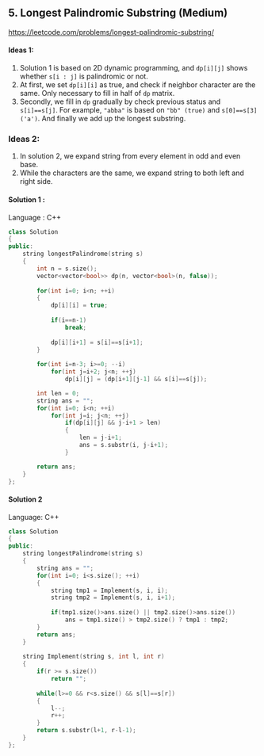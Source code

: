 ## **5. Longest Palindromic Substring (Medium)** 

https://leetcode.com/problems/longest-palindromic-substring/



#### Ideas 1: 

1. Solution 1 is based on 2D dynamic programming, and `dp[i][j]` shows whether `s[i : j]` is palindromic or not. 
2. At first, we set `dp[i][i]` as true, and check if neighbor character are the same. Only necessary to fill in half of `dp` matrix.
3. Secondly, we fill in `dp` gradually by check previous status and `s[i]==s[j]`. For example, `"abba"` is based on `"bb" (true)` and `s[0]==s[3] ('a')`. And finally we add up the longest substring.



### Ideas 2:

1. In solution 2, we expand string from every element in odd and even base.
2.  While the characters are the same, we expand string to both left and right side.



#### Solution 1 :

Language : C++

```C++
class Solution 
{
public:
    string longestPalindrome(string s) 
    {
        int n = s.size();
        vector<vector<bool>> dp(n, vector<bool>(n, false));
        
        for(int i=0; i<n; ++i)
        {
            dp[i][i] = true;
            
            if(i==n-1) 
                break;
            
            dp[i][i+1] = s[i]==s[i+1];
        }
        
        for(int i=n-3; i>=0; --i)
            for(int j=i+2; j<n; ++j)
                dp[i][j] = (dp[i+1][j-1] && s[i]==s[j]); 

        int len = 0;
        string ans = "";
        for(int i=0; i<n; ++i)
            for(int j=i; j<n; ++j)
                if(dp[i][j] && j-i+1 > len)
                {
                    len = j-i+1;
                    ans = s.substr(i, j-i+1);
                }

        return ans;
    }  
};
```



#### Solution 2

Language: C++

```c++
class Solution 
{
public:
    string longestPalindrome(string s) 
    {
        string ans = "";
        for(int i=0; i<s.size(); ++i)
        {
            string tmp1 = Implement(s, i, i);
            string tmp2 = Implement(s, i, i+1);
            
            if(tmp1.size()>ans.size() || tmp2.size()>ans.size())
                ans = tmp1.size() > tmp2.size() ? tmp1 : tmp2;
        }
        return ans;
    }
    
    string Implement(string s, int l, int r)
    {
        if(r >= s.size())
            return "";
        
        while(l>=0 && r<s.size() && s[l]==s[r])
        {
            l--;
            r++;
        }
        return s.substr(l+1, r-l-1);
    }
};
```

